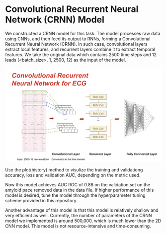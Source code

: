 # Convolutional Recurrent Neural Network (CRNN) Model
  We constructed a CRNN model for this task. The model processes raw data using CNNs, and then feed its output to RNNs, forming a Convolutional Recurrent Neural Network (CRNN). In such case, convolutional layers extract local features, and recurrent layers combine it to extract temporal features. We take the original data which contains 2500 time steps and 12 leads (<batch_size>, 1, 2500, 12) as the input of the model. 
  
  ![alt text](./CRNN_model_architecture.png)

Use the plot(history) method to visulize the training and validationg accuracy, loss and validation AUC, depending on the metric used.

Now this model achieves AUC ROC of 0.86 on the validation set on the amyloid pace removed data in the data file. If higher performance of this model is desired, tune the model through the hyperparameter tuning scheme provided in this repository. 

Another advantage of this model is that this model is relatively shallow and very efficient as well. Currently, the number of parameters of the CRNN model we implemented is around 500,000, which is much lower than the 2D CNN model. This model is not resource-intensive and time-consuming.

